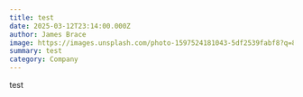 ```yaml
---
title: test
date: 2025-03-12T23:14:00.000Z
author: James Brace
image: https://images.unsplash.com/photo-1597524181043-5df2539fabf8?q=80&w=2070&auto=format&fit=crop&ixlib=rb-4.0.3&ixid=M3wxMjA3fDB8MHxwaG90by1wYWdlfHx8fGVufDB8fHx8fA%3D%3D
summary: test
category: Company
---
```

test
